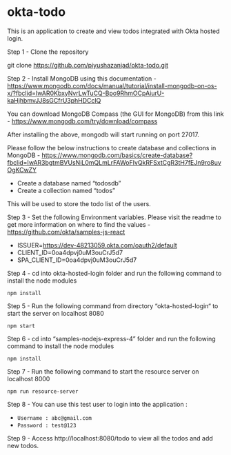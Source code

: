 # okta-todo

This is an application to create and view todos integrated with Okta hosted login. 

Step 1 - Clone the repository 

git clone https://github.com/piyushazanjad/okta-todo.git

Step 2 - Install MongoDB using this documentation - https://www.mongodb.com/docs/manual/tutorial/install-mongodb-on-os-x/?fbclid=IwAR0KbxyNvrLwTuCQ-Bpo9RhmOCpAiurU-kaHjhbmvJJ8sGCfrU3phHDCclQ 

You can download MongoDB Compass (the GUI for MongoDB) from this link - https://www.mongodb.com/try/download/compass 

After installing the above, mongodb will start running on port 27017.

Please follow the below instructions to create database and collections in MongoDB - https://www.mongodb.com/basics/create-database?fbclid=IwAR3bgtmBVUsNiL0mQLmLrFAWoFIvQkRFSxtCgR3tH7fEJn9ro8uvOgKCwZY

* Create a database named “todosdb”
* Create a collection named “todos” 

This will be used to store the todo list of the users. 

Step 3 - Set the following Environment variables. Please visit the readme to get more information on where to find the values -  https://github.com/okta/samples-js-react 

- ISSUER=https://dev-48213059.okta.com/oauth2/default
- CLIENT_ID=0oa4dpvj0uM3ouCrJ5d7
- SPA_CLIENT_ID=0oa4dpvj0uM3ouCrJ5d7


Step 4 - cd into okta-hosted-login folder and run the following command to install the node modules

`npm install`

Step 5 - Run the following command from directory “okta-hosted-login“ to start the server on localhost 8080

`npm start`

Step 6 - cd into “samples-nodejs-express-4”  folder and run the following command to install the node modules

`npm install`

Step 7 - Run the following command to start the resource server on localhost 8000

`npm run resource-server`

Step 8 - You can use this test user to login into the application : 

- `Username : abc@gmail.com`
- `Password : test@123`

Step 9 - Access http://localhost:8080/todo to view all the todos and add new todos. 
